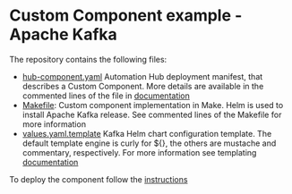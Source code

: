 # Custom Component example - Apache Kafka

The repository contains the following files:

* [hub-component.yaml](hub-component.yaml) Automation Hub deployment manifest, that describes a Custom Component. More details are available in the commented lines of the file in [documentation](https://docs.agilestacks.io/Concepts/Manifest.html)
* [Makefile](Makefile): Custom component implementation in Make. Helm is used to install Apache Kafka release. See commented lines of the Makefile for more information
* [values.yaml.template](values.yaml.template) Kafka Helm chart configuration template. The default template engine is curly for ${}, the others are mustache and commentary, respectively. For more information see templating [documentation](https://docs.agilestacks.io/Concepts/Templating.html)

To deploy the component follow the [instructions](https://docs.agilestacks.io/Tasks/Create%20a%20Custom%20Component.html)
